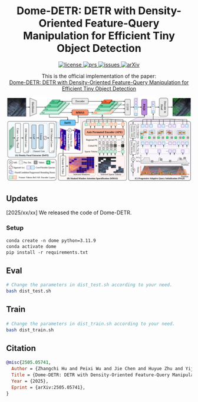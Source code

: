 <h1 align="center">Dome-DETR: DETR with Density-Oriented Feature-Query Manipulation for Efficient Tiny Object Detection</h1>

<p align="center">
    <a href="https://github.com/RicePasteM/Dome-DETR/blob/master/LICENSE">
        <img alt="license" src="https://img.shields.io/badge/LICENSE-Apache%202.0-blue">
    </a>
    <a href="https://github.com/RicePasteM/Dome-DETR/pulls">
        <img alt="prs" src="https://img.shields.io/github/issues-pr/RicePasteM/Dome-DETR">
    </a>
    <a href="https://github.com/RicePasteM/Dome-DETR/issues">
        <img alt="issues" src="https://img.shields.io/github/issues/RicePasteM/Dome-DETR?color=olive">
    </a>
    <a href="https://arxiv.org/abs/2505.05741">
        <img alt="arXiv" src="https://img.shields.io/badge/arXiv-2505.05741-red">
    </a>
</p>

<p align="center">
    This is the official implementation of the paper:
    <br>
    <a href="https://arxiv.org/abs/2505.05741">Dome-DETR: DETR with Density-Oriented Feature-Query Manipulation for Efficient Tiny Object Detection</a>
</p>

![method](./static/method.png)

## Updates

[2025/xx/xx] We released the code of Dome-DETR.

### Setup

```shell
conda create -n dome python=3.11.9
conda activate dome
pip install -r requirements.txt
```

## Eval
```sh
# Change the parameters in dist_test.sh according to your need.
bash dist_test.sh
```

## Train
```sh
# Change the parameters in dist_train.sh according to your need.
bash dist_train.sh
```

## Citation
```bibtex
@misc{2505.05741,
  Author = {Zhangchi Hu and Peixi Wu and Jie Chen and Huyue Zhu and Yijun Wang and Yansong Peng and Hebei Li and Xiaoyan Sun},
  Title = {Dome-DETR: DETR with Density-Oriented Feature-Query Manipulation for Efficient Tiny Object Detection},
  Year = {2025},
  Eprint = {arXiv:2505.05741},
}